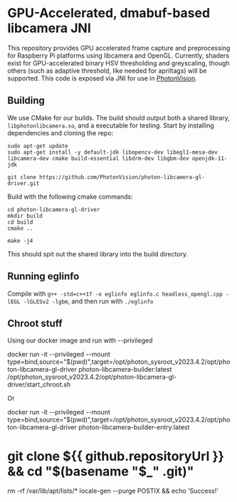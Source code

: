 # GPU-Accelerated, dmabuf-based libcamera JNI

This repository provides GPU accelerated frame capture and preprocessing for Raspberry Pi platforms using libcamera and OpenGL. Currently, shaders exist for GPU-accelerated binary HSV thresholding and greyscaling, though others (such as adaptive threshold, like needed for apriltags) will be supported. This code is exposed via JNI for use in [PhotonVision](https://github.com/PhotonVision/photonvision).

## Building

We use CMake for our builds. The build should output both a shared library, `libphotonlibcamera.so`, and a executable for testing. Start by installing dependencies and cloning the repo:

```
sudo apt-get update
sudo apt-get install -y default-jdk libopencv-dev libegl1-mesa-dev libcamera-dev cmake build-essential libdrm-dev libgbm-dev openjdk-11-jdk

git clone https://github.com/PhotonVision/photon-libcamera-gl-driver.git
```

Build with the following cmake commands:

```
cd photon-libcamera-gl-driver
mkdir build
cd build
cmake ..

make -j4
```

This should spit out the shared library into the build directory.

## Running eglinfo

Compile with `g++ -std=c++17 -o eglinfo eglinfo.c headless_opengl.cpp -lEGL -lGLESv2 -lgbm`, and then run with  `./eglinfo`

## Chroot stuff

Using our docker image and run with --privileged

docker run -it --privileged --mount type=bind,source="$(pwd)",target=/opt/photon_sysroot_v2023.4.2/opt/photon-libcamera-gl-driver photon-libcamera-builder:latest
/opt/photon_sysroot_v2023.4.2/opt/photon-libcamera-gl-driver/start_chroot.sh

Or

docker run -it --privileged --mount type=bind,source="$(pwd)",target=/opt/photon_sysroot_v2023.4.2/opt/photon-libcamera-gl-driver photon-libcamera-builder-entry:latest

# git clone ${{ github.repositoryUrl }} && cd "$(basename "$_" .git)"


rm -rf /var/lib/apt/lists/*
locale-gen --purge POSTIX && echo 'Success!'
